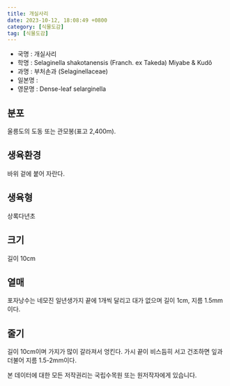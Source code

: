 ```yaml
---
title: 개실사리
date: 2023-10-12, 18:08:49 +0800
category: [식물도감]
tag: [식물도감]
---
```




- 국명 : 개실사리
- 학명 : Selaginella shakotanensis (Franch. ex Takeda) Miyabe & Kudô
- 과명 : 부처손과 (Selaginellaceae)
- 일본명 : 
- 영문명 : Dense-leaf selarginella


## 분포
울릉도의 도동 또는 관모봉(표고 2,400m).
## 생육환경
바위 겉에 붙어 자란다.
## 생육형
상록다년초
## 크기
길이 10cm
## 열매
포자낭수는 네모진 일년생가지 끝에 1개씩 달리고 대가 없으며 길이 1cm, 지름 1.5mm이다.
## 줄기
길이 10cm이며 가지가 많이 갈라져서 엉킨다. 가시 끝이 비스듬히 서고 건조하면 잎과 더불어 지름 1.5-2mm이다.






본 데이터에 대한 모든 저작권리는 국립수목원 또는 원저작자에게 있습니다.

